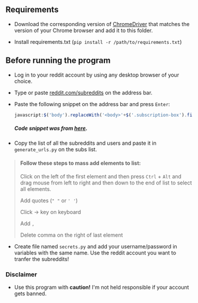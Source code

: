 ## Requirements

- Download the corresponding version of [ChromeDriver](https://chromedriver.chromium.org/downloads) that matches the
  version of your Chrome browser and add it to this folder.


- Install requirements.txt (`pip install -r /path/to/requirements.txt`)

## Before running the program

- Log in to your reddit account by using any desktop browser of your choice.


- Type or paste [reddit.com/subreddits](reddit.com/subreddits) on the address bar.


- Paste the following snippet on the address bar and press `Enter`:
  ```javascript
  javascript:$('body').replaceWith('<body>'+$('.subscription-box').find('li').find('a.title').map((_, d) => $(d).text()).get().join("<br>")+'</body>');javascript.void()
  ``` 
  ##### Code snippet was from [here](https://timvisee.com/blog/list-export-your-subreddits/).

- Copy the list of all the subreddits and users and paste it in `generate_urls.py` on the subs list.

> #### Follow these steps to mass add elements to list:
>
> Click on the left of the first element and then press `Ctrl` + `Alt` and drag mouse from left to right and then down to the end of list to select all elements.
>
> Add quotes (`" "` or `' '`)
>
> Click &#8594; key on keyboard
>
> Add `,`
>
> Delete comma on the right of last element

- Create file named `secrets.py` and add your username/password in variables with the same name. Use the reddit account you want to tranfer the subreddits!

### Disclaimer

- Use this program with **caution!** I'm not held responsible if your account gets banned.

